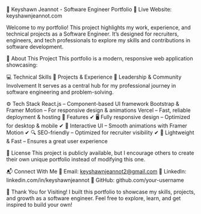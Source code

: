 🚀 Keyshawn Jeannot - Software Engineer Portfolio
🔗 Live Website: keyshawnjeannot.com

Welcome to my portfolio! This project highlights my work, experience, and technical projects as a Software Engineer. It’s designed for recruiters, engineers, and tech professionals to explore my skills and contributions in software development.

📌 About This Project
This portfolio is a modern, responsive web application showcasing:

💻 Technical Skills
🚀 Projects & Experience
🎯 Leadership & Community Involvement
It serves as a central hub for my professional journey in software engineering and problem-solving.

⚙️ Tech Stack
React.js – Component-based UI framework
Bootstrap & Framer Motion – For responsive design & animations
Vercel – Fast, reliable deployment & hosting
🔹 Features
✔ 🖥️ Fully responsive design – Optimized for desktop & mobile
✔ 🎨 Interactive UI – Smooth animations with Framer Motion
✔ 🔍 SEO-friendly – Optimized for recruiter visibility
✔ 🚀 Lightweight & Fast – Ensures a great user experience

📜 License
This project is publicly available, but I encourage others to create their own unique portfolio instead of modifying this one.

📬 Connect With Me
📧 Email: keyshawnjeannot2@gmail.com
🔗 LinkedIn: linkedin.com/in/keyshawnjeannot
🐙 GitHub: github.com/your-username

🚀 Thank You for Visiting!
I built this portfolio to showcase my skills, projects, and growth as a software engineer. Feel free to explore, learn, and get inspired to build your own!

